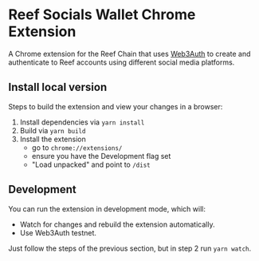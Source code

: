 # Reef Socials Wallet Chrome Extension

A Chrome extension for the Reef Chain that uses [Web3Auth](https://web3auth.io/) to create and authenticate to Reef accounts using different social media platforms.

<!-- ## Installation -->

<!-- Install via [Chrome web store](https://chrome.google.com/webstore/detail/XXXXXXXXXX) -->

## Install local version

Steps to build the extension and view your changes in a browser:

1. Install dependencies via `yarn install`
2. Build via `yarn build`
3. Install the extension
   - go to `chrome://extensions/`
   - ensure you have the Development flag set
   - "Load unpacked" and point to `/dist`

## Development

You can run the extension in development mode, which will:

- Watch for changes and rebuild the extension automatically.
- Use Web3Auth testnet.

Just follow the steps of the previous section, but in step 2 run `yarn watch`.
